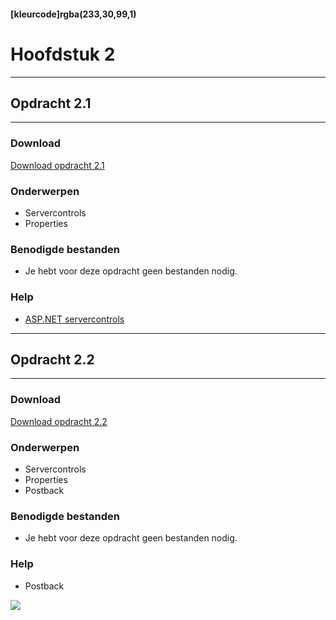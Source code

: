 #### [kleurcode]rgba(233,30,99,1)

# Hoofdstuk 2

---
## Opdracht 2.1
---

### Download
<a href="https://elo.kw1c.nl/CMS/Studie/811%20ICT-Academie/811%20VakkenInhoud/%5BB.02%20ASP%5D%20ASP/25187%20%C2%A0%20Applicatie-%20en%20mediaontwikkelaar/Periode%2003/Productie/02.%20Opdrachten/Hoofdstuk%2002/Opdracht%202.1.pdf" target="_blank">Download opdracht 2.1</a>

### Onderwerpen
*   Servercontrols
*   Properties

### Benodigde bestanden
*   Je hebt voor deze opdracht geen bestanden nodig.

### Help
*   <a href="https://www.tutorialspoint.com/asp.net/asp.net_server_controls.htm" target="_blank">ASP.NET servercontrols</a>

---
## Opdracht 2.2
---

### Download
<a href="https://elo.kw1c.nl/CMS/Studie/811%20ICT-Academie/811%20VakkenInhoud/%5BB.02%20ASP%5D%20ASP/25187%20%C2%A0%20Applicatie-%20en%20mediaontwikkelaar/Periode%2003/Productie/02.%20Opdrachten/Hoofdstuk%2002/Opdracht%202.2.pdf" target="_blank">Download opdracht 2.2</a>

### Onderwerpen
*   Servercontrols
*   Properties
*   Postback

### Benodigde bestanden
*   Je hebt voor deze opdracht geen bestanden nodig.

### Help
*   Postback 
<img src="https://elo.kw1c.nl/CMS/Studie/811%20ICT-Academie/811%20VakkenInhoud/%5BB.02%20ASP%5D%20ASP/25187%20%C2%A0%20Applicatie-%20en%20mediaontwikkelaar/Periode%2003/Productie/02.%20Opdrachten/Hoofdstuk%2001/Resources/Postback.gif">